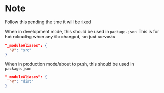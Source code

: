 # Note

Follow this pending the time it will be fixed

When in development mode, this should be used in `package.json`. This is for hot reloading when any file changed, not just server.ts

```json
"_moduleAliases": {
  "@": "src"
}
```

When in production mode/about to push, this should be used in `package.json`

```json
"_moduleAliases": {
  "@": "dist"
}
```
